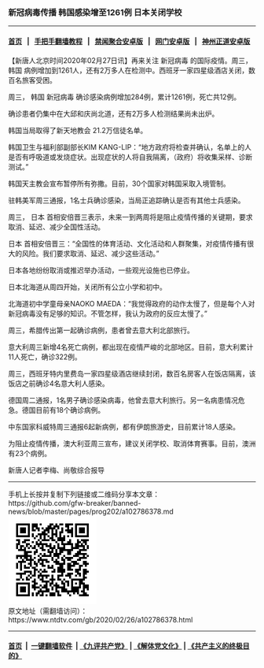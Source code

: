 ### 新冠病毒传播 韩国感染增至1261例 日本关闭学校
------------------------

#### [首页](https://github.com/gfw-breaker/banned-news/blob/master/README.md) &nbsp;&nbsp;|&nbsp;&nbsp; [手把手翻墙教程](https://github.com/gfw-breaker/guides/wiki) &nbsp;&nbsp;|&nbsp;&nbsp; [禁闻聚合安卓版](https://github.com/gfw-breaker/bn-android) &nbsp;&nbsp;|&nbsp;&nbsp; [网门安卓版](https://github.com/oGate2/oGate) &nbsp;&nbsp;|&nbsp;&nbsp; [神州正道安卓版](https://github.com/SzzdOgate/update) 



<div><div class="post_content" itemprop="articleBody">
 <p>
  【新唐人北京时间2020年02月27日讯】再来关注
  <ok href="https://www.ntdtv.com/gb/新冠病毒.htm">
   新冠病毒
  </ok>
  的国际疫情。周三，
  <ok href="https://www.ntdtv.com/gb/韩国.htm">
   韩国
  </ok>
  病例增加到1261人，还有2万多人在检测中。西班牙一家四星级酒店关闭，数百名旅客受困。
 </p>
 <p>
  周三，
  <ok href="https://www.ntdtv.com/gb/韩国.htm">
   韩国
  </ok>
  <ok href="https://www.ntdtv.com/gb/新冠病毒.htm">
   新冠病毒
  </ok>
  确诊感染病例增加284例，累计1261例，死亡共12例。
 </p>
 <p>
  确诊患者仍集中在大邱和庆尚北道，还有2万多人检测结果尚未出炉。
 </p>
 <p>
  韩国当局取得了新天地教会 21.2万信徒名单。
 </p>
 <p>
  韩国卫生与福利部副部长KIM KANG-LIP：“地方政府将检查并确认，名单上的人是否有呼吸道或发烧症状。出现症状的人将自我隔离，（政府）将收集采样、诊断测试。”
 </p>
 <p>
  韩国天主教会宣布暂停所有弥撒。目前，30个国家对韩国采取入境管制。
 </p>
 <p>
  驻韩美军周三通报，1名士兵确诊感染，当局正追踪确认是否有其他士兵感染。
 </p>
 <p>
  周三，
  <ok href="https://www.ntdtv.com/gb/日本.htm">
   日本
  </ok>
  首相安倍晋三表示，未来一到两周将是阻止疫情传播的关键期，要求取消、延迟、减少全国性活动。
 </p>
 <p>
  <ok href="https://www.ntdtv.com/gb/日本.htm">
   日本
  </ok>
  首相安倍晋三：“全国性的体育活动、文化活动和人群聚集，对疫情传播有很大的风险。我们要求取消、延迟、减少这些活动。”
 </p>
 <p>
  日本各地纷纷取消或推迟举办活动，一些观光设施也已停业。
 </p>
 <p>
  日本北海道从周四开始，关闭所有公立小学和初中。
 </p>
 <p>
  北海道初中学童母亲NAOKO MAEDA：“我觉得政府的动作太慢了，但是每个人对新冠病毒没有足够的知识。不管怎样，我认为政府的反应太慢了。”
 </p>
 <p>
  周三，希腊传出第一起确诊病例，患者曾去意大利北部旅行。
 </p>
 <p>
  意大利周三新增4名死亡病例，都出现在疫情严峻的北部地区。目前，意大利累计11人死亡，确诊322例。
 </p>
 <p>
  周三，西班牙特内里费岛一家四星级酒店继续封闭，数百名房客人在饭店隔离，该饭店之前确诊4名意大利人感染。
 </p>
 <p>
  德国周二通报，1名男子确诊感染病毒，他曾去意大利旅行。另一名病患情况危急。德国目前有18个确诊病例。
 </p>
 <p>
  中东国家科威特周三通报6起新病例，都有伊朗旅游史，目前累计18人感染。
 </p>
 <p>
  为阻止疫情传播，澳大利亚周三宣布，建议关闭学校、取消体育赛事。目前，澳洲有23个病例。
 </p>
 <p>
  新唐人记者李梅、尚敬综合报导
 </p>
 <div class="single_ad">
 </div>
</div>
</div>
<hr/>
手机上长按并复制下列链接或二维码分享本文章：<br/>
https://github.com/gfw-breaker/banned-news/blob/master/pages/prog202/a102786378.md <br/>
<a href='https://github.com/gfw-breaker/banned-news/blob/master/pages/prog202/a102786378.md'><img src='https://github.com/gfw-breaker/banned-news/blob/master/pages/prog202/a102786378.md.png'/></a> <br/>
原文地址（需翻墙访问）：https://www.ntdtv.com/gb/2020/02/26/a102786378.html


------------------------
#### [首页](https://github.com/gfw-breaker/banned-news/blob/master/README.md) &nbsp;|&nbsp; [一键翻墙软件](https://github.com/gfw-breaker/nogfw/blob/master/README.md) &nbsp;| [《九评共产党》](https://github.com/gfw-breaker/9ping.md/blob/master/README.md#九评之一评共产党是什么) | [《解体党文化》](https://github.com/gfw-breaker/jtdwh.md/blob/master/README.md) | [《共产主义的终极目的》](https://github.com/gfw-breaker/gczydzjmd.md/blob/master/README.md)


<img src='http://gfw-breaker.win/banned-news/pages/prog202/a102786378.md' width='0px' height='0px'/>